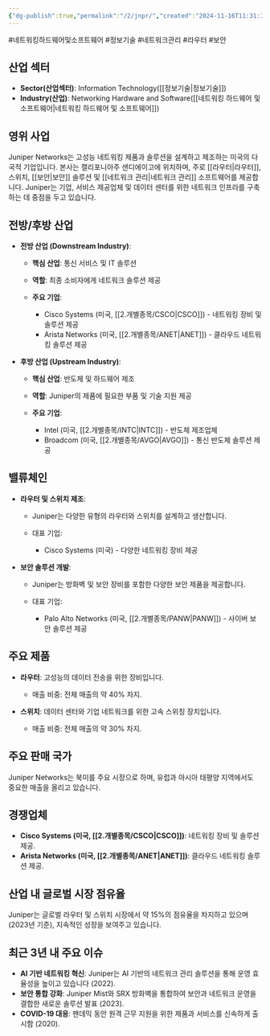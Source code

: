 ```yaml
---
{"dg-publish":true,"permalink":"/2/jnpr/","created":"2024-11-16T11:31:37.279+09:00","updated":"2025-06-03T20:05:59.659+09:00"}
---
```


#네트워킹하드웨어및소프트웨어 #정보기술 #네트워크관리 #라우터 #보안

## 산업 섹터

- **Sector(산업섹터)**: Information Technology([[정보기술\|정보기술]])
- **Industry(산업)**: Networking Hardware and Software([[네트워킹 하드웨어 및 소프트웨어\|네트워킹 하드웨어 및 소프트웨어]])

## 영위 사업

Juniper Networks는 고성능 네트워킹 제품과 솔루션을 설계하고 제조하는 미국의 다국적 기업입니다. 본사는 캘리포니아주 샌디에이고에 위치하며, 주로 [[라우터\|라우터]], 스위치, [[보안\|보안]] 솔루션 및 [[네트워크 관리\|네트워크 관리]] 소프트웨어를 제공합니다. Juniper는 기업, 서비스 제공업체 및 데이터 센터를 위한 네트워크 인프라를 구축하는 데 중점을 두고 있습니다.

## 전방/후방 산업

- **전방 산업 (Downstream Industry)**:
    
    - **핵심 산업**: 통신 서비스 및 IT 솔루션
    - **역할**: 최종 소비자에게 네트워크 솔루션 제공
    - **주요 기업**:
        
        - Cisco Systems (미국, [[2.개별종목/CSCO\|CSCO]]) - 네트워킹 장비 및 솔루션 제공
        - Arista Networks (미국, [[2.개별종목/ANET\|ANET]]) - 클라우드 네트워킹 솔루션 제공
        
    
- **후방 산업 (Upstream Industry)**:
    
    - **핵심 산업**: 반도체 및 하드웨어 제조
    - **역할**: Juniper의 제품에 필요한 부품 및 기술 지원 제공
    - **주요 기업**:
        
        - Intel (미국, [[2.개별종목/INTC\|INTC]]) - 반도체 제조업체
        - Broadcom (미국, [[2.개별종목/AVGO\|AVGO]]) - 통신 반도체 솔루션 제공
        
    

## 밸류체인

- **라우터 및 스위치 제조**:
    
    - Juniper는 다양한 유형의 라우터와 스위치를 설계하고 생산합니다.
    - 대표 기업:
        
        - Cisco Systems (미국) - 다양한 네트워킹 장비 제공
        
    
- **보안 솔루션 개발**:
    
    - Juniper는 방화벽 및 보안 장비를 포함한 다양한 보안 제품을 제공합니다.
    - 대표 기업:
        
        - Palo Alto Networks (미국, [[2.개별종목/PANW\|PANW]]) - 사이버 보안 솔루션 제공
        
    

## 주요 제품

- **라우터**: 고성능의 데이터 전송을 위한 장비입니다.
    
    - 매출 비중: 전체 매출의 약 40% 차지.
    
- **스위치**: 데이터 센터와 기업 네트워크를 위한 고속 스위칭 장치입니다.
    
    - 매출 비중: 전체 매출의 약 30% 차지.
    

## 주요 판매 국가

Juniper Networks는 북미를 주요 시장으로 하며, 유럽과 아시아 태평양 지역에서도 중요한 매출을 올리고 있습니다.

## 경쟁업체

- **Cisco Systems (미국, [[2.개별종목/CSCO\|CSCO]])**: 네트워킹 장비 및 솔루션 제공.
- **Arista Networks (미국, [[2.개별종목/ANET\|ANET]])**: 클라우드 네트워킹 솔루션 제공.

## 산업 내 글로벌 시장 점유율

Juniper는 글로벌 라우터 및 스위치 시장에서 약 15%의 점유율을 차지하고 있으며(2023년 기준), 지속적인 성장을 보여주고 있습니다.

## 최근 3년 내 주요 이슈

- **AI 기반 네트워킹 혁신**: Juniper는 AI 기반의 네트워크 관리 솔루션을 통해 운영 효율성을 높이고 있습니다 (2022).
- **보안 통합 강화**: Juniper Mist와 SRX 방화벽을 통합하여 보안과 네트워크 운영을 결합한 새로운 솔루션 발표 (2023).
- **COVID-19 대응**: 팬데믹 동안 원격 근무 지원을 위한 제품과 서비스를 신속하게 출시함 (2020).